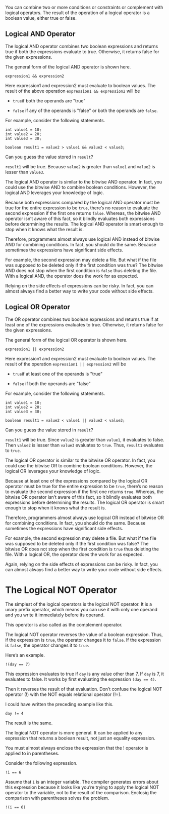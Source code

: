 You can combine two or more conditions or constraints or complement with logical operators.
The result of the operation of a logical operator is a boolean value, either true or false.

## Logical AND Operator


The logical AND operator combines two boolean expressions and returns true
if both the expressions evaluate to true. Otherwise, it returns false for the given expressions.

The general form of the logical AND operator is shown here.
```
expression1 && expression2
```

Here expression1 and expression2 must evaluate to boolean values. The result of the above operation `expression1 && expression2` will be

 * `true`if both the operands are "true"

 * `false` if any of the operands is "false" or both the operands are `false`.

For example, consider the following statements.

```
int value1 = 10;
int value2 = 20;
int value3 = 30;

boolean result1 = value2 > value1 && value2 < value3;
```

Can you guess the value stored in `result`?

`result1` will be true. Because `value2` is greater than `value1` and `value2` is lesser than `value3`.

The logical AND operator is similar to the bitwise AND operator. In fact, you could use
the bitwise AND to combine boolean conditions. However, the logical AND leverages your
knowledge of logic.

Because both expressions compared by the logical AND operator must be true for the
entire expression to be `true`, there’s no reason to evaluate the
second expression if the first one returns `false`. Whereas, the bitwise AND operator
isn’t aware of this fact, so it blindly evaluates both expressions before determining
the results. The logical AND operator is smart enough to stop when it knows what the
result is.

Therefore, programmers almost always use logical AND instead of bitwise AND
for combining conditions. In fact, you should do the same.
Because sometimes the expressions have significant side effects.

For example, the second expression may delete a file. But what if the file
was supposed to be deleted only if the first condition was true? The bitwise
AND does not stop when the first condition is `false` thus deleting the
file. With a logical AND, the operator does the work for as expected.

Relying on the side effects of expressions can be risky. In fact, you can almost
always find a better way to write your code without side effects.

## Logical OR Operator

The OR operator combines two boolean expressions and returns true
if at least one of the expressions evaluates to true. Otherwise, it returns
false for the given expressions.

The general form of the logical OR operator is shown here.
```
expression1 || expression2
```

Here expression1 and expression2 must evaluate to boolean values. The result of the operation
`expression1 || expression2` will be

 * `true`if at least one of the operands is "true"

 * `false` if both the operands are "false"

For example, consider the following statements.

```
int value1 = 10;
int value2 = 20;
int value3 = 30;

boolean result1 = value2 < value1 || value2 < value3;
```

Can you guess the value stored in `result`?

`result1` will be true. Since `value2` is greater than `value1`, it evaluates to false.
Then `value2` is lesser than `value3` evaluates to `true`. Thus, `result1` evaluates to
`true`.

The logical OR operator is similar to the bitwise OR operator. In fact, you could use
the bitwise OR to combine boolean conditions. However, the logical OR leverages your
knowledge of logic.

Because at least one of the expressions compared by the logical OR operator must be
true for the entire expression to be `true`, there’s no reason to evaluate the
second expression if the first one returns `true`. Whereas, the bitwise OR operator
isn’t aware of this fact, so it blindly evaluates both expressions before determining
the results. The logical OR operator is smart enough to stop when it knows what the
result is.

Therefore, programmers almost always use logical OR instead of bitwise OR
for combining conditions. In fact, you should do the same.
Because sometimes the expressions have significant side effects.

For example, the second expression may delete a file. But what if the file
was supposed to be deleted only if the first condition was false? The bitwise
OR does not stop when the first condition is `true` thus deleting the
file. With a logical OR, the operator does the work for as expected.

Again, relying on the side effects of expressions can be risky.
In fact, you can almost always find a better way to write your code without
side effects.

# The Logical NOT Operator

The simplest of the logical operators is the logical NOT operator. It is a unary
prefix operator, which means you can use it with only one operand and you write it
immediately before its operand.

This operator is also called as the complement operator.

The logical NOT operator reverses the value of a boolean expression. Thus, if the
expression is `true`, the operator changes it to `false`. If the expression is `false`,
the operator changes it to `true`.

Here’s an example.

`!(day == 7)`

This expression evaluates to true if `day` is any value other than 7.
If `day` is 7, it evaluates to false. It works by first evaluating the
expression `(day == 4)`.

Then it reverses the result of that evaluation.
Don’t confuse the logical NOT operator (!) with the NOT equals relational operator (!=).

I could have written the preceding example like this.
```
day != 4
```

The result is the same.

The logical NOT operator is more general. It can be applied to any expression
that returns a boolean result, not just an equality expression.

You must almost always enclose the expression that the ! operator is
applied to in parentheses.

Consider the following expression.
```
!i == 6
```

Assume that `i` is an integer variable. The compiler generates errors about this
expression because it looks like you’re trying to apply the logical NOT operator
to the variable, not to the result of the comparison. Enclosig the comparison with
parentheses solves the problem.
```
!(i == 6)
```